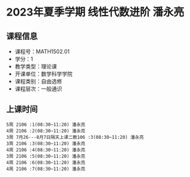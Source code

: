# 2023年夏季学期 线性代数进阶 潘永亮






## 课程信息

- 课程号：MATH1502.01
- 学分：1
- 教学类型：理论课
- 开课单位：数学科学学院
- 课程类别：自由选修
- 课程层次：一般通识

## 上课时间

```
5周 2106 :1(08:30~11:20) 潘永亮
4周 2106 :2(08:30~11:20) 潘永亮
3周 7月26---8月7日隔天上课二教106 :3(08:30~11:20) 潘永亮
3周 2106 :3(08:30~11:20) 潘永亮
4周 2106 :4(08:30~11:20) 潘永亮
3周 2106 :5(08:30~11:20) 潘永亮
4周 2106 :6(08:30~11:20) 潘永亮
4周 2106 :7(08:30~11:20) 潘永亮
```

